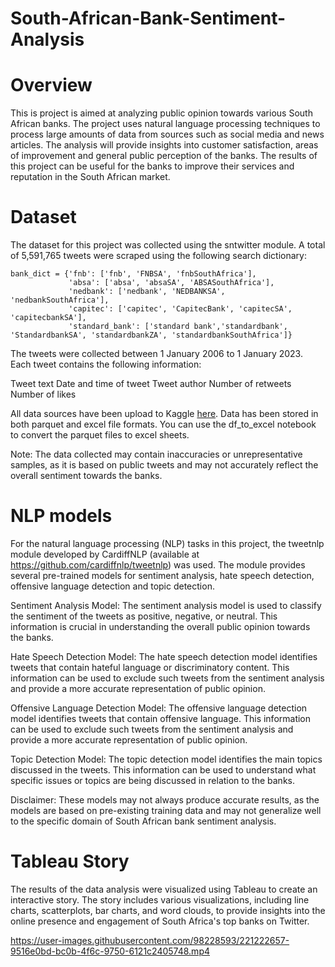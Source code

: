 # South-African-Bank-Sentiment-Analysis
# Overview
This is project is aimed at analyzing public opinion towards various South African banks. The project uses natural language processing techniques to process large amounts of data from sources such as social media and news articles. The analysis will provide insights into customer satisfaction, areas of improvement and general public perception of the banks. The results of this project can be useful for the banks to improve their services and reputation in the South African market.
# Dataset
The dataset for this project was collected using the sntwitter module. A total of 5,591,765 tweets were scraped using the following search dictionary:

```
bank_dict = {'fnb': ['fnb', 'FNBSA', 'fnbSouthAfrica'],
             'absa': ['absa', 'absaSA', 'ABSASouthAfrica'],
             'nedbank': ['nedbank', 'NEDBANKSA', 'nedbankSouthAfrica'],
             'capitec': ['capitec', 'CapitecBank', 'capitecSA', 'capitecbankSA'],
             'standard_bank': ['standard bank','standardbank', 'StandardbankSA', 'standardbankZA', 'standardbankSouthAfrica']}
```
The tweets were collected between 1 January 2006 to 1 January 2023. Each tweet contains the following information:

Tweet text
Date and time of tweet
Tweet author
Number of retweets
Number of likes

All data sources have been upload to Kaggle [here](https://www.kaggle.com/datasets/nicholasblomerus/twitter-analysis-of-popular-south-african-banks). Data has been stored in both parquet and excel file formats. You can use the df_to_excel notebook to convert the parquet files to excel sheets.

Note: The data collected may contain inaccuracies or unrepresentative samples, as it is based on public tweets and may not accurately reflect the overall sentiment towards the banks.
# NLP models
For the natural language processing (NLP) tasks in this project, the tweetnlp module developed by CardiffNLP (available at https://github.com/cardiffnlp/tweetnlp) was used. The module provides several pre-trained models for sentiment analysis, hate speech detection, offensive language detection and topic detection.

Sentiment Analysis Model:
The sentiment analysis model is used to classify the sentiment of the tweets as positive, negative, or neutral. This information is crucial in understanding the overall public opinion towards the banks.

Hate Speech Detection Model:
The hate speech detection model identifies tweets that contain hateful language or discriminatory content. This information can be used to exclude such tweets from the sentiment analysis and provide a more accurate representation of public opinion.

Offensive Language Detection Model:
The offensive language detection model identifies tweets that contain offensive language. This information can be used to exclude such tweets from the sentiment analysis and provide a more accurate representation of public opinion.

Topic Detection Model:
The topic detection model identifies the main topics discussed in the tweets. This information can be used to understand what specific issues or topics are being discussed in relation to the banks.

Disclaimer: These models may not always produce accurate results, as the models are based on pre-existing training data and may not generalize well to the specific domain of South African bank sentiment analysis.

# Tableau Story
The results of the data analysis were visualized using Tableau to create an interactive story. The story includes various visualizations, including line charts, scatterplots, bar charts, and word clouds, to provide insights into the online presence and engagement of South Africa's top banks on Twitter.

https://user-images.githubusercontent.com/98228593/221222657-9516e0bd-bc0b-4f6c-9750-6121c2405748.mp4

